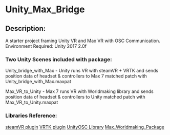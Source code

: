 # Unity_Max_Bridge

## Description:
A starter project framing Unity VR and Max VR with OSC Communication.
Environment Required: Unity 2017 2.0f

### Two Unity Scenes included with package:
Unity_bridge_with_Max - Unity runs VR with steamVR + VRTK and sends position data of headset & controllers to Max 7
matched patch with Unity_bridge_with_Max.maxpat

Max_VR_to_Unity - Max 7 runs VR with Worldmaking library and sends position data of headset & controllers to Unity
matched patch with Max_VR_to_Unity.maxpat

### Libraries Reference:
[steamVR plugin](https://github.com/ValveSoftware/steamvr_unity_plugin/tree/master/Assets/SteamVR)
[VRTK plugin](https://vrtoolkit.readme.io/)
[UnityOSC Library](https://github.com/thomasfredericks/UnityOSC) 
[Max_Worldmaking_Package](https://github.com/worldmaking/Max_Worldmaking_Package)
